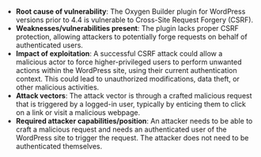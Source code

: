 - **Root cause of vulnerability**: The Oxygen Builder plugin for WordPress versions prior to 4.4 is vulnerable to Cross-Site Request Forgery (CSRF).
- **Weaknesses/vulnerabilities present**: The plugin lacks proper CSRF protection, allowing attackers to potentially forge requests on behalf of authenticated users.
- **Impact of exploitation**: A successful CSRF attack could allow a malicious actor to force higher-privileged users to perform unwanted actions within the WordPress site, using their current authentication context. This could lead to unauthorized modifications, data theft, or other malicious activities.
- **Attack vectors**: The attack vector is through a crafted malicious request that is triggered by a logged-in user, typically by enticing them to click on a link or visit a malicious webpage.
- **Required attacker capabilities/position**: An attacker needs to be able to craft a malicious request and needs an authenticated user of the WordPress site to trigger the request. The attacker does not need to be authenticated themselves.